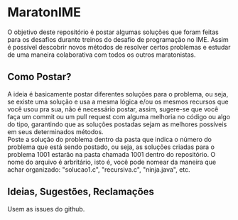 MaratonIME
==========

O objetivo deste repositório é postar algumas soluções que foram feitas para os desafios durante treinos do desafio de programação no IME. Assim é possível descobrir novos métodos de resolver certos problemas e estudar de uma maneira colaborativa com todos os outros maratonistas.  

Como Postar?
--------------
A ideia é basicamente postar diferentes soluções para o problema, ou seja, se existe uma solução e usa a mesma lógica e/ou os mesmos recursos que você usou pra sua, não é necessário postar, assim, sugere-se que você faça um commit ou um pull request com alguma melhoria no código ou algo do tipo, garantindo que as soluções postadas sejam as melhores possíveis em seus determinados métodos.  
Poste a solução do problema dentro da pasta que indica o número do problema que está sendo postado, ou seja, as soluções criadas para o problema 1001 estarão na pasta chamada 1001 dentro do repositório. O nome do arquivo é arbritário, isto é, você pode nomear da maneira que achar organizado: "solucao1.c", "recursiva.c", "ninja.java", etc.  

Ideias, Sugestões, Reclamações
---------------
Usem as issues do github.